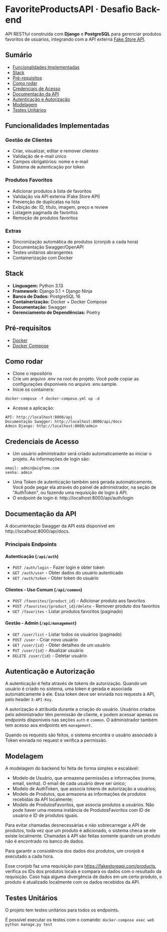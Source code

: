 # FavoriteProductsAPI · Desafio Back-end

API RESTful construída com **Django** e **PostgreSQL** para gerenciar produtos favoritos de usuários, integrando com a API externa [Fake Store API](https://fakestoreapi.com).

## Sumário

- [Funcionalidades Implementadas](#funcionalidades-implementadas)
- [Stack](#stack)
- [Pré-requisitos](#pré-requisitos)
- [Como rodar](#como-rodar)
- [Credenciais de Acesso](#credenciais-de-acesso)
- [Documentação da API](#documentação-da-api)
- [Autenticação e Autorização](#autenticação-e-autorização)
- [Modelagem](#modelagem)
- [Testes Unitários](#testes-unitários)

## Funcionalidades Implementadas

### Gestão de Clientes
- Criar, visualizar, editar e remover clientes
- Validação de e-mail único
- Campos obrigatórios: nome e e-mail
- Sistema de autenticação por token

### Produtos Favoritos
- Adicionar produtos à lista de favoritos
- Validação via API externa (Fake Store API)
- Prevenção de duplicatas na lista
- Exibição de: ID, título, imagem, preço e review
- Listagem paginada de favoritos
- Remoção de produtos favoritos

### Extras
- Sincronização automática de produtos (cronjob a cada hora)
- Documentação Swagger/OpenAPI
- Testes unitários abrangentes
- Containerização com Docker

## Stack

- **Linguagem:** Python 3.13
- **Framework:** Django 5.1 + Django Ninja
- **Banco de Dados:** PostgreSQL 16
- **Containerização:** Docker + Docker Compose
- **Documentação:** Swagger
- **Gerenciamento de Dependências:** Poetry

## Pré-requisitos

- [Docker](https://docs.docker.com/get-docker/)
- [Docker Compose](https://docs.docker.com/compose/install/)

## Como rodar

- Clone o repositório
- Crie um arquivo .env na root do projeto. Você pode copiar as configurações disponíveis no arquivo .env.sample.
- Inicie os containers:

```
docker-compose -f docker-compose.yml up -d
```

- Acesse a aplicação:

```
API: http://localhost:8000/api
Documentação Swagger: http://localhost:8000/api/docs
Admin Django: http://localhost:8000/admin
```

## Credenciais de Acesso

- Um usuário administrador será criado automaticamente ao iniciar o projeto. As informações de login são:

```
email: admin@aiqfome.com
senha: admin
```

- Uma Token de autenticação também será gerada automaticamente. Você pode pegar ela através do painel de administrador, na seção de "AuthToken", ou fazendo uma requisição de login à API.
- O endpoint de login é: http://localhost:8000/api/auth/login

## Documentação da API

A documentação Swagger da API está disponível em http://localhost:8000/api/docs.

### Principais Endpoints

#### Autenticação (`/api/auth`)
- `POST /auth/login` - Fazer login e obter token
- `GET /auth/user` - Obter dados do usuário autenticado
- `GET /auth/token` - Obter token do usuário

#### Clientes - Uso Comum (`/api/common`)
- `POST /favorites/{product_id}` - Adicionar produto aos favoritos
- `POST /favorites/{product_id}/delete` - Remover produto dos favoritos
- `GET /favorites` - Listar produtos favoritos (paginado)

#### Gestão - Admin (`/api/management`)
- `GET /user/list` - Listar todos os usuários (paginado)
- `POST /user` - Criar novo usuário
- `GET /user/{id}` - Obter detalhes de um usuário
- `PUT /user/{id}` - Atualizar usuário
- `DELETE /user/{id}` - Deletar usuário

## Autenticação e Autorização

A autenticação é feita através de tokens de autorização. Quando um usuário é criado no sistema, uma token é gerada e associada automaticamente à ele.
Essa token deve ser enviada nos requests à API, pelo header `X-API-Key`.

A autorização é atribuida durante a criação do usuário. Usuários criados pelo administrador têm permissão de cliente, e podem acessar apenas os endpoints disponíveis nas seções `auth` e `common`.
O administrador também tem acesso aos endpoints em `management`.

Quando os requests são feitos, o sistema encontra o usuário associado à Token enviada no request e verifica a permissão.

## Modelagem

A modelagem do backend foi feita de forma simples e escalável:

- Modelo de Usuário, que armazena permissões e informações (nome, email, senha). O email de cada usuário deve ser único;
- Modelo de AuthToken, que associa tokens de autorização a usuários;
- Modelo de Produtos, que armazena as informações de produtos recebidas da API localmente;
- Modelo de ProdutosFavoritos, que associa produtos a usuários. Não pode haver uma mesma instância de ProdutosFavoritos com ID de usuário e ID de produtos iguais.

Para evitar chamadas desnecessárias e não sobrecarregar a API de produtos, toda vez que um produto é adicionado, o sistema checa se ele existe localmente. Chamadas à API são feitas somente quando um produto não é encontrado no banco de dados.

Para garantir a consistência dos dados dos produtos, um cronjob é executado a cada hora. 

Esse cronjob faz uma requisição para https://fakestoreapi.com/products, verifica os IDs dos produtos locais e compara os dados com o resultado da requisição.
Caso haja alguma divergência de dados em um certo produto, o produto é atualizado localmente com os dados recebidos da API.

## Testes Unitários

O projeto tem testes unitários para todos os endpoints.

É possível executar os testes com o comando: `docker-compose exec web python manage.py test`